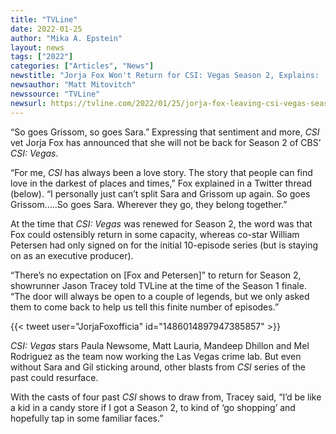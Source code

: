 ```yaml
---
title: "TVLine"
date: 2022-01-25
author: "Mika A. Epstein"
layout: news
tags: ["2022"]
categories: ["Articles", "News"]
newstitle: "Jorja Fox Won't Return for CSI: Vegas Season 2, Explains: 'I Just Can't Split Sara and Grissom Up Again'"
newsauthor: "Matt Mitovitch"
newssource: "TVLine"
newsurl: https://tvline.com/2022/01/25/jorja-fox-leaving-csi-vegas-season-2-sara-sidle/
---
```


“So goes Grissom, so goes Sara.” Expressing that sentiment and more, _CSI_ vet Jorja Fox has announced that she will not be back for Season 2 of CBS’ _CSI: Vegas_.

“For me, _CSI_ has always been a love story. The story that people can find love in the darkest of places and times,” Fox explained in a Twitter thread (below). “I personally just can’t split Sara and Grissom up again. So goes Grissom…..So goes Sara. Wherever they go, they belong together.”

At the time that _CSI: Vegas_ was renewed for Season 2, the word was that Fox could ostensibly return in some capacity, whereas co-star William Petersen had only signed on for the initial 10-episode series (but is staying on as an executive producer).

“There’s no expectation on [Fox and Petersen]” to return for Season 2, showrunner Jason Tracey told TVLine at the time of the Season 1 finale. “The door will always be open to a couple of legends, but we only asked them to come back to help us tell this finite number of episodes.”

{{< tweet user="JorjaFoxofficia" id="1486014897947385857" >}}

_CSI: Vegas_ stars Paula Newsome, Matt Lauria, Mandeep Dhillon and Mel Rodriguez as the team now working the Las Vegas crime lab. But even without Sara and Gil sticking around, other blasts from _CSI_ series of the past could resurface.

With the casts of four past _CSI_ shows to draw from, Tracey said, “I’d be like a kid in a candy store if I got a Season 2, to kind of ‘go shopping’ and hopefully tap in some familiar faces.”